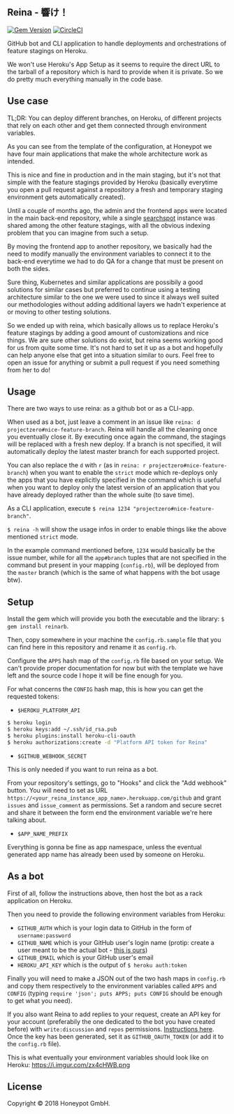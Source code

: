 Reina - 響け！
-------------

[![Gem Version](https://badge.fury.io/rb/reinarb.svg)](https://badge.fury.io/rb/reinarb)
[![CircleCI](https://circleci.com/gh/honeypotio/reina.svg?style=svg)](https://circleci.com/gh/honeypotio/reina)

GitHub bot and CLI application to handle deployments and
orchestrations of feature stagings on Heroku.

We won't use Heroku's App Setup as it seems to require
the direct URL to the tarball of a repository which is
hard to provide when it is private. So we do pretty much
everything manually in the code base.

Use case
--------
TL;DR: You can deploy different branches, on Heroku, of different projects that rely on each other
and get them connected through environment variables.

As you can see from the template of the configuration, at Honeypot we have four main applications
that make the whole architecture work as intended.

This is nice and fine in production and in the main staging, but it's not that simple with the feature stagings
provided by Heroku (basically everytime you open a pull request against a repository a fresh and temporary
staging environment gets automatically created).

Until a couple of months ago, the admin and the frontend apps were located in the main back-end repository,
while a single [searchspot](https://github.com/honeypotio/searchspot) instance was shared among the other
feature stagings, with all the obvious indexing problem that you can imagine from such a setup.

By moving the frontend app to another repository, we basically had the need to modify manually the environment
variables to connect it to the back-end everytime we had to do QA for a change that must be present on both
the sides.

Sure thing, Kubernetes and similar applications are possibily a good solutions for similar cases but preferred
to continue using a testing architecture similar to the one we were used to since it always well suited our methodologies
without adding additional layers we hadn't experience at or moving to other testing solutions.

So we ended up with reina, which basically allows us to replace Heroku's feature stagings by adding a good amount
of customizations and nice things. We are sure other solutions do exist, but reina seems working good for us from
quite some time. It's not hard to set it up as a bot and hopefully can help anyone else that get into a situation
similar to ours. Feel free to open an issue for anything or submit a pull request if you need something from her to do!

Usage
----

There are two ways to use reina: as a github bot or as a CLI-app.

When used as a bot, just leave a comment in an issue like `reina: d projectzero#nice-feature-branch`.
Reina will handle all the cleaning once you eventually close it.
By executing once again the command, the stagings will be replaced with a fresh new deploy. If a branch is not specified, it will automatically deploy the latest master branch for each supported project.

You can also replace the `d` with `r` (as in `reina: r projectzero#nice-feature-branch`) when you want
to enable the `strict` mode which re-deploys only the apps that you have explicitly specified in the command
which is useful when you want to deploy only the latest version of an application that you have already
deployed rather than the whole suite (to save time).

As a CLI application, execute `$ reina 1234 "projectzero#nice-feature-branch"`.

`$ reina -h` will show the usage infos in order to enable things like the above mentioned `strict` mode.

In the example command mentioned before, `1234` would basically be the issue number, while for all
the `app#branch` tuples that are not specified in the command but present in your mapping (`config.rb`),
 will be deployed from the `master` branch (which is the same of what happens with the bot usage btw).

Setup
-----

Install the gem which will provide you both the executable and the library: `$ gem install reinarb`.

Then, copy somewhere in your machine the `config.rb.sample` file that you can find here
in this repository  and rename it as `config.rb`.

Configure the `APPS` hash map of the `config.rb` file based on your setup.
We can't provide proper documentation for now but with the template we have left
and the source code I hope it will be fine enough for you.

For what concerns the `CONFIG` hash map, this is how you can get the requested tokens:

- `$HEROKU_PLATFORM_API`

```sh
$ heroku login
$ heroku keys:add ~/.ssh/id_rsa.pub
$ heroku plugins:install heroku-cli-oauth
$ heroku authorizations:create -d "Platform API token for Reina"
```

- `$GITHUB_WEBHOOK_SECRET`

This is only needed if you want to run reina as a bot.

From your repository's settings, go to "Hooks" and click the "Add webhook" button.
You will need to set as URL `https://<your_reina_instance_app_name>.herokuapp.com/github`
and grant `issues` and `issue_comment` as permissions.
Set a random and secure secret and share it between the form end the environment variable
we're here talking about.

- `$APP_NAME_PREFIX`

Everything is gonna be fine as app namespace, unless the eventual generated app name has already
been used by someone on Heroku.

As a bot
--------

First of all, follow the instructions above, then host the bot as a rack application on Heroku.

Then you need to provide the following environment variables from Heroku:
- `GITHUB_AUTH` which is your login data to GitHub in the form of `username:password`
- `GITHUB_NAME` which is your GitHub user's login name (protip: create a user meant to be the actual bot - [this is ours](https://github.com/reina-hp))
- `GITHUB_EMAIL` which is your GitHub user's email
- `HEROKU_API_KEY` which is the output of `$ heroku auth:token`

Finally you will need to make a JSON out of the two hash maps in `config.rb` and copy them respectively to the environment variables called `APPS` and `CONFIG` (typing `require 'json'; puts APPS; puts CONFIG` should be enough to get what you need).

If you also want Reina to add replies to your request, create an API key for your account (preferabily the one dedicated to the bot you have created before) with `write:discussion` and `repos` permissions. [Instructions here](https://help.github.com/articles/creating-a-personal-access-token-for-the-command-line/).
Once the key has been generated, set it as `GITHUB_OAUTH_TOKEN` (or add it to the `config.rb` file).

This is what eventually your environment variables should look like on Heroku: https://i.imgur.com/zx4cHWB.png

License
-------

Copyright © 2018 Honeypot GmbH.
